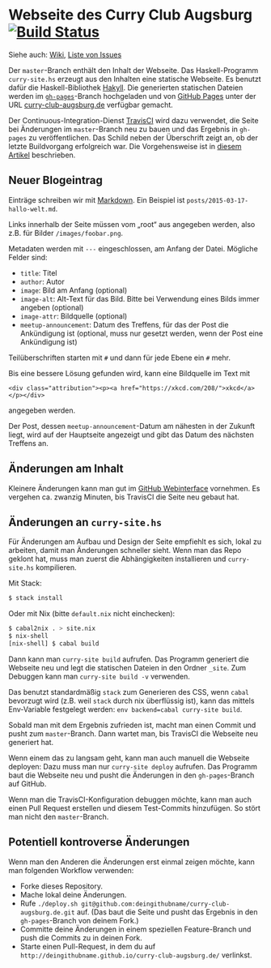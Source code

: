 # Webseite des Curry Club Augsburg [![Build Status][travisci-img]][travisci-url]

Siehe auch: [Wiki][wiki], [Liste von Issues][issues]

Der `master`-Branch enthält den Inhalt der Webseite. Das Haskell-Programm `curry-site.hs` erzeugt aus den Inhalten eine statische Webseite. Es benutzt dafür die Haskell-Bibliothek [Hakyll][hakyll]. Die generierten statischen Dateien werden im [`gh-pages`][gh-pages-branch]-Branch hochgeladen und von [GitHub Pages][gh-pages] unter der URL [curry-club-augsburg.de](http://curry-club-augsburg.de/) verfügbar gemacht.

Der Continuous-Integration-Dienst [TravisCI][travisci] wird dazu verwendet, die Seite bei Änderungen im `master`-Branch neu zu bauen und das Ergebnis in `gh-pages` zu veröffentlichen. Das Schild neben der Überschrift zeigt an, ob der letzte Buildvorgang erfolgreich war. Die Vorgehensweise ist in [diesem Artikel](http://timbaumann.info/posts/2013-08-04-hakyll-github-and-travis.html) beschrieben.

## Neuer Blogeintrag

Einträge schreiben wir mit [Markdown][md]. Ein Beispiel ist `posts/2015-03-17-hallo-welt.md`.

Links innerhalb der Seite müssen vom „root“ aus angegeben werden, also z.B. für Bilder `/images/foobar.png`.

Metadaten werden mit `---` eingeschlossen, am Anfang der Datei. Mögliche Felder sind:

- `title`: Titel
- `author`: Autor
- `image`: Bild am Anfang (optional)
- `image-alt`: Alt-Text für das Bild. Bitte bei Verwendung eines Bilds immer angeben (optional)
- `image-attr`: Bildquelle (optional)
- `meetup-announcement`: Datum des Treffens, für das der Post die Ankündigung ist (optional, muss nur gesetzt werden, wenn der Post eine Ankündigung ist)

Teilüberschriften starten mit `#` und dann für jede Ebene ein `#` mehr.

Bis eine bessere Lösung gefunden wird, kann eine Bildquelle im Text mit

    <div class="attribution"><p><a href="https://xkcd.com/208/">xkcd</a></p></div>

angegeben werden.

Der Post, dessen `meetup-announcement`-Datum am nähesten in der Zukunft liegt, wird auf der Hauptseite angezeigt und gibt das Datum des nächsten Treffens an.


## Änderungen am Inhalt

Kleinere Änderungen kann man gut im [GitHub Webinterface][gh-webinterface] vornehmen. Es vergehen ca. zwanzig Minuten, bis TravisCI die Seite neu gebaut hat.


## Änderungen an `curry-site.hs`

Für Änderungen am Aufbau und Design der Seite empfiehlt es sich, lokal zu arbeiten, damit man Änderungen schneller sieht. Wenn man das Repo geklont hat, muss man zuerst die Abhängigkeiten installieren und `curry-site.hs` kompilieren.

Mit Stack:

```bash
$ stack install
```

Oder mit Nix (bitte `default.nix` nicht einchecken):

```bash
$ cabal2nix . > site.nix
$ nix-shell
[nix-shell] $ cabal build
```

Dann kann man `curry-site build` aufrufen. Das Programm generiert die Webseite neu und legt die statischen Dateien in den Ordner `_site`. Zum Debuggen kann man `curry-site build -v` verwenden.

Das benutzt standardmäßig `stack` zum Generieren des CSS, wenn `cabal` bevorzugt wird (z.B. weil `stack` durch nix überflüssig ist), kann das mittels Env-Variable festgelegt werden: `env backend=cabal curry-site build`.

Sobald man mit dem Ergebnis zufrieden ist, macht man einen Commit und pusht zum `master`-Branch. Dann wartet man, bis TravisCI die Webseite neu generiert hat.

Wenn einem das zu langsam geht, kann man auch manuell die Webseite deployen: Dazu muss man nur `curry-site deploy` aufrufen. Das Programm baut die Webseite neu und pusht die Änderungen in den `gh-pages`-Branch auf GitHub.

Wenn man die TravisCI-Konfiguration debuggen möchte, kann man auch einen Pull Request erstellen und diesem Test-Commits hinzufügen. So stört man nicht den `master`-Branch.


## Potentiell kontroverse Änderungen

Wenn man den Anderen die Änderungen erst einmal zeigen möchte, kann man folgenden Workflow verwenden:

* Forke dieses Repository.
* Mache lokal deine Änderungen.
* Rufe `./deploy.sh git@github.com:deingithubname/curry-club-augsburg.de.git` auf. (Das baut die Seite und pusht das Ergebnis in den `gh-pages`-Branch von deinem Fork.)
* Committe deine Änderungen in einem speziellen Feature-Branch und push die Commits zu in deinen Fork.
* Starte einen Pull-Request, in dem du auf `http://deingithubname.github.io/curry-club-augsburg.de/` verlinkst.

[wiki]: https://github.com/curry-club-aux/curry-club-augsburg.de/wiki
[issues]: https://github.com/curry-club-aux/curry-club-augsburg.de/issues
[gh-pages]: https://pages.github.com/
[travisci]: https://travis-ci.org/
[travisci-img]: https://travis-ci.org/curry-club-aux/curry-club-augsburg.de.svg?branch=master
[travisci-url]: https://travis-ci.org/curry-club-aux/curry-club-augsburg.de
[gh-webinterface]: https://help.github.com/articles/github-flow-in-the-browser/
[hakyll]: http://jaspervdj.be/hakyll/
[gh-pages-branch]: https://github.com/curry-club-aux/curry-club-augsburg.de/tree/gh-pages
[md]: https://daringfireball.net/projects/markdown/dingus
